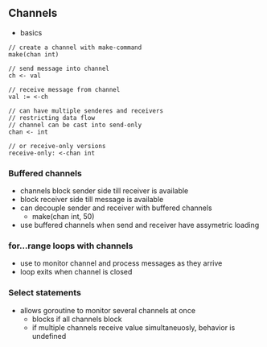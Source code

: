 ## Channels
- basics
```golang
// create a channel with make-command
make(chan int)

// send message into channel
ch <- val

// receive message from channel
val := <-ch

// can have multiple senderes and receivers
// restricting data flow
// channel can be cast into send-only
chan <- int

// or receive-only versions
receive-only: <-chan int
```

### Buffered channels
- channels block sender side till receiver is available
- block receiver side till message is available
- can decouple sender and receiver with buffered channels
    - make(chan int, 50)
- use buffered channels when send and receiver have assymetric loading
### for...range loops with channels
- use to monitor channel and process messages as they arrive
- loop exits when channel is closed
### Select statements
- allows goroutine to monitor several channels at once
    - blocks if all channels block
    - if multiple channels receive value simultaneuosly, behavior is undefined